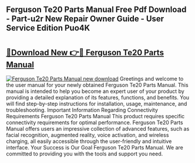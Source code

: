 ## Ferguson Te20 Parts Manual Free Pdf Download - Part-u2r New Repair Owner Guide - User Service Edition Puo4K

# <h2><a href="http://bc2834.oget.top/?id=Ferguson+Te20+Parts+Manual">🔗Download New 👉🔴 Ferguson Te20 Parts Manual</a></h2>

[![Ferguson Te20 Parts Manual new download](https://i.imgur.com/5g1atiW.png)](http://bc2834.oget.top/?id=Ferguson+Te20+Parts+Manual)
Greetings and welcome to the user manual for your newly obtained Ferguson Te20 Parts Manual. This manual is intended to help you become an expert user of your product by providing a detailed explanation of its features, functions, and benefits. You will find step-by-step instructions for installation, usage, maintenance, and troubleshooting. Important Information Regarding Connectivity Requirements Ferguson Te20 Parts Manual This product requires specific connectivity requirements for optimal performance. Ferguson Te20 Parts Manual offers users an impressive collection of advanced features, such as facial recognition, augmented reality, voice activation, and wireless charging, all easily accessible through the user-friendly and intuitive interface. Your Success is Our Goal Ferguson Te20 Parts Manual. We are committed to providing you with the tools and support you need.
